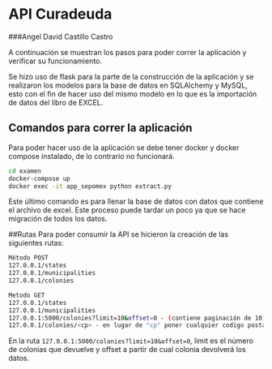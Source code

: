
# API Curadeuda
###Angel David Castillo Castro

A continuación se muestran los pasos para poder correr la aplicación y verificar su funcionamiento.

Se hizo uso de flask para la parte de la construcción de la aplicación y se realizaron los modelos para la base de datos en SQLAlchemy y MySQL,
esto con el fin de hacer uso del mismo modelo en lo que es la importación de datos del libro de EXCEL.  

## Comandos para correr la aplicación
Para poder hacer uso de la aplicación se debe tener docker y docker compose instalado,
de lo contrario no funcionará.
```sh
cd examen
docker-compose up
docker exec -it app_sepomex python extract.py
```
Este último comando es para llenar la base de datos con datos que contiene el archivo de excel. Este proceso puede tardar un poco
ya que se hace migración de todos los datos.

##Rutas
Para poder consumir la API se hicieron la creación de las siguientes rutas:
```sh
Método POST
127.0.0.1/states
127.0.0.1/municipalities
127.0.0.1/colonies

Metodo GET
127.0.0.1/states
127.0.0.1/municipalities
127.0.0.1:5000/colonies?limit=10&offset=0 - (contiene paginación de 10)
127.0.0.1/colonies/<cp> - en lugar de "cp" poner cualquier codigo postal.
```

En la ruta ```127.0.0.1:5000/colonies?limit=10&offset=0```, limit es el número de colonias que devuelve y offset a partir de cual colonia devolverá los datos.
